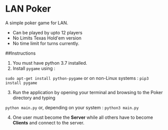 # LAN Poker
A simple poker game for LAN.

- Can be played by upto 12 players
- No Limits Texas Hold'em version
- No time limit for turns currently.


##Instructions

1. You must have python 3.7 installed.
2. Install `pygame` using :

  `sudo apt-get install python-pygame`
  or on non-Linux systems :
  `pip3 install pygame`
  
3. Run the application by opening your terminal and browsing to the Poker directory and typing 

  `python main.py`
  or, depending on your system :
  `python3 main.py`
  
  
4. One user must become the **Server** while all others have to become **Clients** and connect to the server.
